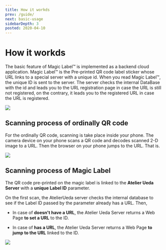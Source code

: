 ```yaml
---
title: How it workds
prev: /guide/
next: basic-usage
sidebarDepth: 3
posted: 2020-04-10
---
```

# How it workds
The basic feature of Magic Label™ is implemented as a  backend cloud application.
Magic Label™ is the Pre-printed QR code label sticker whose URL links to a special server with a unique id.
When you read Magic Label™, the unique ID is sent to the server.
The server checks the internal DataBase with the id and leads you to the URL registration page in case the URL is still not registered, on the contrary, it leads you to the registered URL in case the URL is registered.

<!-- mermaids/01.txt -->
<img src="https://kroki.io/mermaid/svg/eNpLL0osyFAIceFSAILMFEON6KDUxBQF38T0zGQFn8Sk1JxYTQVdXbsaT5eazBSj6tAgH4Wi1PTM4pLUotQU-1qwXGVqMVDSRCM6PV-hBIgyUhWA6mI1oYYagRXl5QPVmGpEI0woSizJzM9TKEhMTwWqBQC-gyv7">


## Scanning process of ordinally QR code

For the ordinally QR code, scanning is take place inside your phone. The camera device on your phone scans a QR code and decodes scanned 2-D image to a URL. Then the browser on your phone jumps to the URL. That is.

<!-- mermaids/02.txt -->
<img src="https://kroki.io/mermaid/svg/eNplj0sOwyAMRPc5hS_QC7CI1M-yG6h6ABes1pUgqYG0xy-CZBHh5cwbjx3pkylYujA-Bf0AZR7TDzhEdgTpReBoYUvVmVESW54xJDijJ8FOPsn0jSRVp-CGDtCmk44QOVFD29rDOGqj4GYxbAFtithcBUIpSwCEu7nuY2u_gnf2M6SpvrBRq1mwVrmn6hF_OVVVLw==">

## Scanning process of Magic Label
The QR code pre-printed on the magic label is linked to the **Atelier Ueda Server** with a **unique Label ID** parameter.  

On the first scan, the AtelierUeda server checks the internal database to see if the Label ID passed by the parameter already has a URL. Then,

- In case of **doesn't have a URL**, the Atelier Ueda Server returns a Web Page **to set a URL** to the ID.  

- In case of **has a URL**, the Atelier Ueda Server returns a Web Page **to jump to the URL** linked to the ID.  


<img src="https://kroki.io/mermaid/svg/eNrtU8tOw0AMvOcrfEf8QA5FDbkglSJa9cDR3bhhUbIbvE7h89lH2iYKBT6APXrG47FH6-i9J6Oo1Fgzthn4t7efoI3TFYG8ElR01Ioi0iGLVrpDI3CPLTHOygXbD0cc62SqbEZ4xForWOGemuw8binUaGLYUTWX3BIfB8VxuSyuD1mC00KpvrZCYL3CYDkHFDhodgJOoUmkBN0uFiN7OWw9Ds-byBgBnnaSYpKeDSDsNiuwh8kicJPo8FBOZww3yuGtbzsQO19_YHhuWv5C_cOc1OJ7yyKPfO28z1o7IabqLnLKYqS9tpdDNXSQMCD0rp-memffjiQKY9ddsRtQ7za4nns6mQmsHzJypKypYkhgGRr0Lf9pwQu57-M6AfO8vJBmUhIsXbTj-af-07_5pSFkkH0BVIhO0w==">